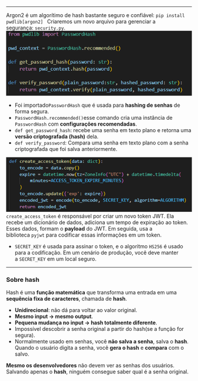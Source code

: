 
---

Argon2 é um algorítimo de hash bastante seguro e confiável: ``pip install pwdlib[argon2]
``
Criaremos um novo arquivo para gerenciar a segurança: `security.py`.
![Pasted image 20250613141031](../../../attachments/Pasted%20image%2020250613141031.png)
- Foi importado`PasswordHash` que é usada para **hashing de senhas** de forma segura.
- `PasswordHash.recommended()`esse comando cria uma instância de `PasswordHash` com **configurações recomendadas**.
- `def get_password_hash`: recebe uma senha em texto plano e retorna uma **versão criptografada (hash)** dela.
- `def verify_password`: Compara uma senha em texto plano com a senha criptografada que foi salva anteriormente.

![Pasted image 20250626155824](../../../attachments/Pasted%20image%2020250626155824.png)`create_access_token` é responsável por criar um novo token JWT. Ela recebe um dicionário de dados, adiciona um tempo de expiração ao token. Esses dados, formam o **payload** do JWT. Em seguida, usa a biblioteca `pyjwt` para codificar essas informações em um token.

- `SECRET_KEY` é usada para assinar o token, e o algoritmo `HS256` é usado para a codificação. Em um cenário de produção, você deve manter a `SECRET_KEY` em um local seguro.

---
### **Sobre hash**
Hash é uma **função matemática** que transforma uma entrada em uma **sequência fixa de caracteres**, chamada de **hash**.
- **Unidirecional**: não dá para voltar ao valor original.
- **Mesmo input → mesmo output**.
- **Pequena mudança no input → hash totalmente diferente**.
- Impossível descobrir a senha original a partir do hash(se a função for segura).
- Normalmente usado em senhas, você **não salva a senha**, salva o **hash**. Quando o usuário digita a senha, você **gera o hash** e **compara** com o salvo.

**Mesmo os desenvolvedores** não devem ver as senhas dos usuários. Salvando apenas o **hash**, ninguém consegue saber qual é a senha original.

